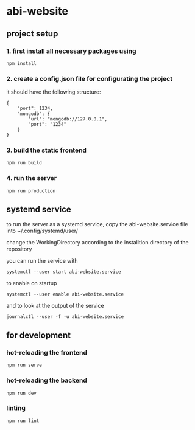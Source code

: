 # abi-website

## project setup
### 1. first install all necessary packages using
```
npm install
```
### 2. create a config.json file for configurating the project
it should have the following structure:
```
{
	"port": 1234,
	"mongodb": {
		"url": "mongodb://127.0.0.1",
		"port": "1234"
	}
}
```
### 3. build the static frontend
```
npm run build
```
### 4. run the server
```
npm run production
```

## systemd service
to run the server as a systemd service,
copy the abi-website.service file into ~/.config/systemd/user/

change the WorkingDirectory according to the installtion directory
of the repository

you can run the service with
```
systemctl --user start abi-website.service
```

to enable on startup
```
systemctl --user enable abi-website.service
```

and to look at the output of the service
```
journalctl --user -f -u abi-website.service
```

## for development
### hot-reloading the frontend
```
npm run serve
```

### hot-reloading the backend
```
npm run dev
```

### linting
```
npm run lint
```

